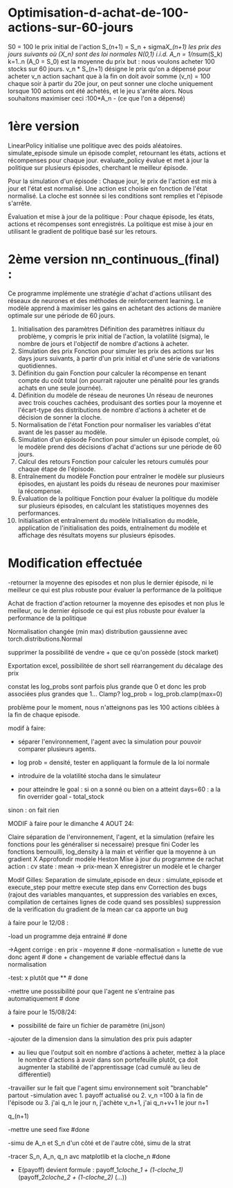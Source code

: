 # Optimisation-d-achat-de-100-actions-sur-60-jours

S0 = 100 le prix initial de l'action 
S_(n+1) = S_n + sigma*X_(n+1) les prix des jours suivants
où (X_n) sont des loi normales N(0,1) i.i.d.
A_n = 1/n*sum(S_k) k=1..n  (A_0 = S_0) est la moyenne du prix 
but : nous voulons acheter 100 stocks sur 60 jours.
v_n * S_(n+1) désigne le prix qu'on a dépensé pour acheter v_n action
sachant que à la fin on doit avoir somme (v_n) = 100 
chaque soir à partir du 20e jour, on peut sonner une cloche uniquement lorsque 100 actions ont été achetés, et le jeu s'arrête alors.
Nous souhaitons maximiser ceci :100*A_n - (ce que l'on a dépensé)

# 1ère version
LinearPolicy initialise une politique avec des poids aléatoires.
simulate_episode simule un épisode complet, retournant les états, actions et récompenses pour chaque jour.
evaluate_policy évalue et met à jour la politique sur plusieurs épisodes, cherchant le meilleur épisode.

Pour la simulation d'un épisode :
Chaque jour, le prix de l'action est mis à jour et l'état est normalisé.
Une action est choisie en fonction de l'état normalisé.
La cloche est sonnée si les conditions sont remplies et l'épisode s'arrête.

Évaluation et mise à jour de la politique :
Pour chaque épisode, les états, actions et récompenses sont enregistrés.
La politique est mise à jour en utilisant le gradient de politique basé sur les retours.


# 2ème version nn_continuous_(final) :
Ce programme implémente une stratégie d'achat d'actions utilisant des réseaux de neurones et des méthodes de reinforcement learning. Le modèle apprend à maximiser les gains en achetant des actions de manière optimale sur une période de 60 jours.

1. Initialisation des paramètres
Définition des paramètres initiaux du problème, y compris le prix initial de l'action, la volatilité (sigma), le nombre de jours et l'objectif de nombre d'actions à acheter.
2. Simulation des prix
Fonction pour simuler les prix des actions sur les days jours suivants, à partir d'un prix initial et d'une série de variations quotidiennes.
3. Définition du gain
Fonction pour calculer la récompense en tenant compte du coût total (on pourrait rajouter une pénalité pour les grands achats en une seule journée).
4. Définition du modèle de réseau de neurones
Un réseau de neurones avec trois couches cachées, produisant des sorties pour la moyenne et l'écart-type des distributions de nombre d'actions à acheter et de décision de sonner la cloche.
5. Normalisation de l'état
Fonction pour normaliser les variables d'état avant de les passer au modèle.
6. Simulation d'un épisode
Fonction pour simuler un épisode complet, où le modèle prend des décisions d'achat d'actions sur une période de 60 jours.
7. Calcul des retours
Fonction pour calculer les retours cumulés pour chaque étape de l'épisode.
8. Entraînement du modèle
Fonction pour entraîner le modèle sur plusieurs épisodes, en ajustant les poids du réseau de neurones pour maximiser la récompense.
9. Évaluation de la politique
Fonction pour évaluer la politique du modèle sur plusieurs épisodes, en calculant les statistiques moyennes des performances.
10. Initialisation et entraînement du modèle
Initialisation du modèle, application de l'initialisation des poids, entraînement du modèle et affichage des résultats moyens sur plusieurs épisodes.


# Modification effectuée 

-retourner la moyenne des episodes et non plus le dernier épisode, ni le meilleur ce qui est plus robuste pour évaluer la performance de la politique

Achat de fraction d'action
retourner la moyenne des episodes et non plus le meilleur, ou le dernier épisode ce qui est plus robuste pour évaluer la performance de la politique

Normalisation changée (min max)
distribution gaussienne avec torch.distributions.Normal

supprimer la possibilité de vendre + que ce qu'on possède (stock market)

Exportation excel,
possibilitée de short sell
réarrangement du décalage des prix 

constat les log_probs sont parfois plus grande que 0 et donc les prob associées plus grandes que 1... Clamp?
log_prob = log_prob.clamp(max=0)

problème pour le moment, nous n'atteignons pas les 100 actions ciblées à la fin de chaque episode.

modif à faire:

- séparer l'environnement, l'agent avec la simulation pour pouvoir comparer plusieurs agents.

- log prob = densité, tester en appliquant la formule de la loi normale

- introduire de la volatilité stocha dans le simulateur

- pour atteindre le goal : si on a sonné ou bien on a atteint days=60 : a la fin overrider goal - total_stock 
 
sinon : on fait rien
 



 MODIF à faire pour le dimanche 4 AOUT 24:

 Claire séparation de l'environnement, l'agent, et la simulation (refaire les fonctions pour les généraliser si necessaire) presque fini
 Coder les fonctions bernouilli, log_density à la main et vérifier que la moyenne à un gradient X
 Approfondir modèle Heston
 Mise à jour du programme de rachat action : cv state : mean -> prix-mean X
 enregistrer un modèle et le charger

Modif Gilles:
Separation de simulate_episode en deux : simulate_episode et execute_step pour mettre execute step dans env
Correction des bugs (rajout des variables manquantes, et suppression des variables en exces, compilation de certaines lignes de code quand ses possibles)
suppression de la verification du gradient de la mean car ca apporte un bug

à faire pour le 12/08 : 

 -load un programme deja entrainé # done

 ->Agent corrige : en prix - moyenne  # done 
 -normalisation = lunette de vue donc agent # done + changement de variable effectué dans la normalisation

 -test: x plutôt que ** # done 
 
 -mettre une posssibilité pour que l'agent ne s'entraine pas automatiquement # done


à faire pour le 15/08/24:


 - possibilité de faire un fichier de paramètre (ini,json)

 -ajouter de la dimension dans la simulation des prix puis adapter

 - au lieu que l'output soit en nombre d'actions à acheter, mettez à la place le nombre d'actions à avoir dans son portefeuille plutôt, ça doit augmenter la stabilité de l'apprentissage (càd cumulé au lieu de différentiel)
 
 -travailler sur le fait que l'agent simu environnement soit "branchable" partout
 -simulation avec 1. payoff actualisé ou 2. v_n =100 à la fin de l'épisode ou 3.  j'ai q_n le jour n, j'achète v_n+1, j'ai q_n+v+1 le jour n+1
 
q_(n+1)
 
 -mettre une seed fixe #done

 -simu de A_n et S_n d'un côté et de l'autre côté, simu de la strat

 -tracer S_n, A_n, q_n avc matplotlib et la cloche_n #done

 - E(payoff) devient formule : payoff_1*cloche_1 + (1-cloche_1)*(payoff_2*cloche_2 +  (1-cloche_2)* (...))
